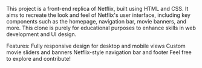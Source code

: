 This project is a front-end replica of Netflix, built using HTML and CSS. It aims to recreate the look and feel of Netflix's user interface, including key components such as the homepage, navigation bar, movie banners, and more. This clone is purely for educational purposes to enhance skills in web development and UI design.

Features:
Fully responsive design for desktop and mobile views
Custom movie sliders and banners
Netflix-style navigation bar and footer
Feel free to explore and contribute!

